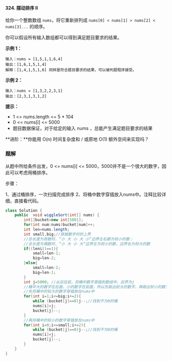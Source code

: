 #### 324. 摆动排序 II

给你一个整数数组 `nums`，将它重新排列成 `nums[0] < nums[1] > nums[2] < nums[3]...` 的顺序。

你可以假设所有输入数组都可以得到满足题目要求的结果。

**示例 1：**

```shell
输入：nums = [1,5,1,1,6,4]
输出：[1,6,1,5,1,4]
解释：[1,4,1,5,1,6] 同样是符合题目要求的结果，可以被判题程序接受。
```

**示例 2：**

```shell
输入：nums = [1,3,2,2,3,1]
输出：[2,3,1,3,1,2]
```

**提示：**

* 1 <= nums.length <= 5 * 104
* 0 <= nums[i] <= 5000
* 题目数据保证，对于给定的输入 nums ，总能产生满足题目要求的结果

**进阶：**你能用 O(n) 时间复杂度和 / 或原地 O(1) 额外空间来实现吗？

### 题解

从题中所给条件出发，0 <= nums[i] <= 5000，5000并不是一个很大的数字，因此可以考虑用桶排序。

步骤：

1、通过桶排序，一次扫描完成排序
2、将桶中数字穿插放入nums中。注释比较详细，直接看代码。

```java
class Solution {
    public  void wiggleSort(int[] nums) {
        int[]bucket=new int[5001];
        for(int num:nums)bucket[num]++;
        int len=nums.length;
        int small,big;//穿插数字时的上界
        //总长度为奇数时，“小 大 小 大 小”边界左右都为较小的数；
        //总长度为偶数时，“小 大 小 大”边界左为较小的数，边界右为较大的数
        if((len&1)==1){
            small=len-1;
            big=len-2;
        }else{
            small=len-2;
            big=len-1;
        }
        int j=5000; //从后往前，将桶中数字穿插到数组中，后界为j
        //桶中大的数字在后面，小的数字在前面，所以先取出较大的数字，再取出较小的数字
        //先将桶中的较大的数字穿插放在nums中
        for(int i=1;i<=big;i+=2){
            while (bucket[j]==0)j--;//找到不为0的桶
            nums[i]=j;
            bucket[j]--;
        }
        //再将桶中的较小的数字穿插放在nums中
        for(int i=0;i<=small;i+=2){
            while (bucket[j]==0)j--;//找到不为0的桶
            nums[i]=j;
            bucket[j]--;
        }
    }
}
```

